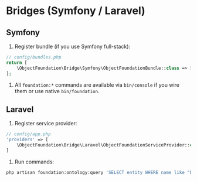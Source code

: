 # Bridges (Symfony / Laravel)

## Symfony
1) Register bundle (if you use Symfony full-stack):

```php
// config/bundles.php
return [
    \ObjectFoundation\Bridge\Symfony\ObjectFoundationBundle::class => ['all' => true],
];
```
1) All `foundation:*` commands are available via `bin/console` if you wire them or use native `bin/foundation`.

## Laravel
1) Register service provider:

```php
// config/app.php
'providers' => [
    \ObjectFoundation\Bridge\Laravel\ObjectFoundationServiceProvider::class,
]
```
1) Run commands:
```bash
php artisan foundation:ontology:query 'SELECT entity WHERE name like "Demo"' "Examples\SymfonyDemo\Entity\DemoEntity"
```
